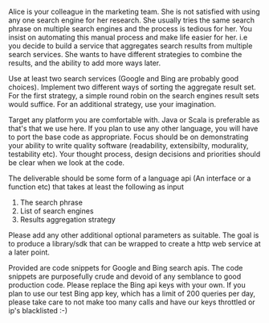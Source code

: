 
Alice is your colleague in the marketing team. She is not satisfied with using any one search engine for her research. She usually tries the same search phrase on multiple search engines and the process is tedious for her. You insist on automating this manual process and make life easier for her. i.e you decide to build a service that aggregates search results from multiple search services. She wants to have different strategies to combine the results, and the ability to add more ways later.

Use at least two search services (Google and Bing are probably good choices). Implement two different ways of sorting the aggregate result set. For the first strategy, a simple round robin on the search engines result sets would suffice. For an additional strategy, use your imagination.

Target any platform you are comfortable with. Java or Scala is preferable as that's that we use here. If you plan to use any other language, you will have to port the base code as appropriate. Focus should be on demonstrating your ability to write quality software (readability, extensibilty, modurality, testability etc). Your thought process, design decisions and priorities should be clear when we look at the code.

The deliverable should be some form of a language api (An interface or a function etc) that takes at least the following as input

1. The search phrase
2. List of search engines
3. Results aggregation strategy

Please add any other additional optional parameters as suitable. The goal is to produce a library/sdk that can be wrapped to create a http web service at a later point.

Provided are code snippets for Google and Bing search apis. The code snippets are purposefully crude and devoid of any semblance to good production code. Please replace the Bing api keys with your own. If you plan to use our test Bing app key, which has a limit of 200 queries per day, please take care to not make too many calls and have our keys throttled or ip's blacklisted :-)
